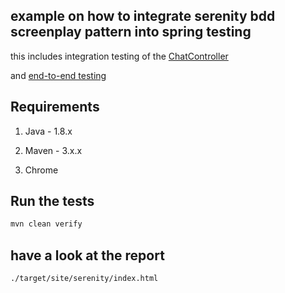 ## example on how to integrate serenity bdd screenplay pattern into spring testing

this includes integration testing of the [ChatController](src/test/java/com/example/websocketdemo/controller/ChatControllerTest.java)

and [end-to-end testing](src/test/java/com/example/e2e/testcases) 

## Requirements

1. Java - 1.8.x

2. Maven - 3.x.x

3. Chrome


## Run the tests

```bash
mvn clean verify
```


## have a look at the report
`./target/site/serenity/index.html`
